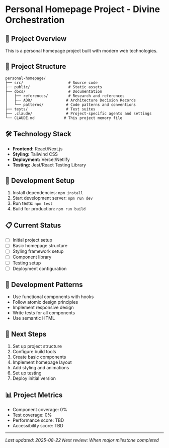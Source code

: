 # Personal Homepage Project - Divine Orchestration

## 🎯 Project Overview
This is a personal homepage project built with modern web technologies.

## 📁 Project Structure
```
personal-homepage/
├── src/                    # Source code
├── public/                 # Static assets
├── docs/                   # Documentation
│   ├── references/         # Research and references
│   ├── ADR/               # Architecture Decision Records
│   └── patterns/          # Code patterns and conventions
├── tests/                 # Test suites
├── .claude/               # Project-specific agents and settings
└── CLAUDE.md             # This project memory file
```

## 🛠️ Technology Stack
- **Frontend:** React/Next.js
- **Styling:** Tailwind CSS
- **Deployment:** Vercel/Netlify
- **Testing:** Jest/React Testing Library

## 🚀 Development Setup
1. Install dependencies: `npm install`
2. Start development server: `npm run dev`
3. Run tests: `npm test`
4. Build for production: `npm run build`

## 📋 Current Status
- [ ] Initial project setup
- [ ] Basic homepage structure
- [ ] Styling framework setup
- [ ] Component library
- [ ] Testing setup
- [ ] Deployment configuration

## 🔧 Development Patterns
- Use functional components with hooks
- Follow atomic design principles
- Implement responsive design
- Write tests for all components
- Use semantic HTML

## 🎯 Next Steps
1. Set up project structure
2. Configure build tools
3. Create basic components
4. Implement homepage layout
5. Add styling and animations
6. Set up testing
7. Deploy initial version

## 📊 Project Metrics
- Component coverage: 0%
- Test coverage: 0%
- Performance score: TBD
- Accessibility score: TBD

---
*Last updated: 2025-08-22*
*Next review: When major milestone completed*